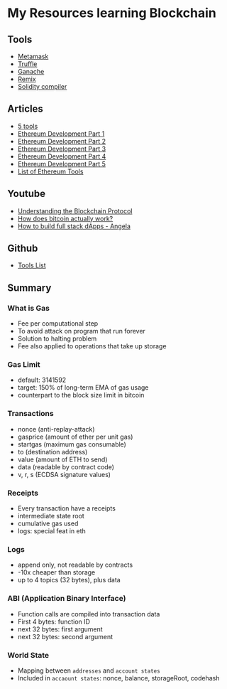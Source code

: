 # My Resources learning Blockchain


## Tools
- [Metamask](https://metamask.io/)
- [Truffle](https://www.trufflesuite.com/truffle)
- [Ganache](https://www.trufflesuite.com/ganache)
- [Remix](https://remix.ethereum.org/#optimize=false&evmVersion=null)
- [Solidity compiler](https://www.npmjs.com/package/solc)


## Articles
- [5 tools](https://kingslanduniversity.com/5-must-have-tools-for-blockchain-developers/)
- [Ethereum Development Part 1](https://medium.com/hackernoon/ethereum-development-walkthrough-part-1-smart-contracts-b3979e6e573e)
- [Ethereum Development Part 2](https://hackernoon.com/ethereum-development-walkthrough-part-2-truffle-ganache-geth-and-mist-8d6320e12269)
- [Ethereum Development Part 3](https://hackernoon.com/ethereum-development-walkthrough-part-3-security-limitations-and-considerations-d482f05278b4)
- [Ethereum Development Part 4](https://hackernoon.com/ethereum-development-walkthrough-part-4-tokens-and-ercs-68645cf2f73e)
- [Ethereum Development Part 5](https://hackernoon.com/ethereum-development-walkthrough-part-5-making-a-dapp-4c2a3bbcd5e5)
- [List of Ethereum Tools](https://media.consensys.net/an-definitive-list-of-ethereum-developer-tools-2159ce865974)


## Youtube
- [Understanding the Blockchain Protocol](https://www.youtube.com/watch?v=gjwr-7PgpN8)
- [How does bitcoin actually work?](https://www.youtube.com/watch?v=bBC-nXj3Ng4&vl=en)
- [How to build full stack dApps - Angela](https://www.youtube.com/watch?v=QAO7YxF7hSk)


## Github
- [Tools List](https://github.com/ConsenSys/ethereum-developer-tools-list)


## Summary


### What is Gas
- Fee per computational step
- To avoid attack on program that run forever
- Solution to halting problem
- Fee also applied to operations that take up storage


### Gas Limit
- default: 3141592
- target: 150% of long-term EMA of gas usage
- counterpart to the block size limit in bitcoin


### Transactions
- nonce (anti-replay-attack)
- gasprice (amount of ether per unit gas)
- startgas (maximum gas consumable)
- to (destination address)
- value (amount of ETH to send)
- data (readable by contract code)
- v, r, s (ECDSA signature values)


### Receipts
- Every transaction have a receipts
- intermediate state root
- cumulative gas used
- logs: special feat in eth


### Logs
- append only, not readable by contracts
- -10x cheaper than storage
- up to 4 topics (32 bytes), plus data


### ABI (Application Binary Interface)
- Function calls are compiled into transaction data
- First 4 bytes: function ID
- next 32 bytes: first argument
- next 32 bytes: second argument


### World State
- Mapping between `addresses` and `account states`
- Included in `accaount states`: nonce, balance, storageRoot, codehash
